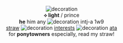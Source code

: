 <p align= "center">
  <img src="https://i.postimg.cc/pV9nB4cQ/IMG-7903.jpg" alt="decoration">
  <br>
<b>⟡ light</b> / prince  
  <br>
<b>he</b> him any <img src="https://tomomi.neocities.org/pixeles/245.gif" alt="decoration"> intj-a 1w9
  <br>
<a href="https://p-rince.straw.page">straw</a> <img src="https://i.ibb.co/5xxsnkv/IMG-8195.gif" alt="decoration"> <a href="https://rentry.co/waltzofmalice7">interests</a>
<img src="https://i.imgur.com/rguCQSv.gif" alt="decoration"> <a href="https://prince-detective.atabook.org">ata</a>
  <br>
  for <b>ponytowners</b> especially, read my straw!
</p>
